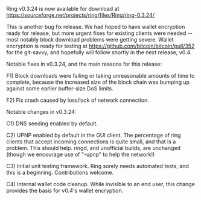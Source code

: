 Ring v0.3.24 is now available for download at
https://sourceforge.net/projects/ring/files/Ring/ring-0.3.24/

This is another bug fix release.  We had hoped to have wallet encryption ready for release, but more urgent fixes for existing clients were needed -- most notably block download problems were getting severe.  Wallet encryption is ready for testing at https://github.com/bitcoin/bitcoin/pull/352 for the git-savvy, and hopefully will follow shortly in the next release, v0.4.

Notable fixes in v0.3.24, and the main reasons for this release:

F1) Block downloads were failing or taking unreasonable amounts of time to complete, because the increased size of the block chain was bumping up against some earlier buffer-size DoS limits.

F2) Fix crash caused by loss/lack of network connection.

Notable changes in v0.3.24:

C1) DNS seeding enabled by default.

C2) UPNP enabled by default in the GUI client.  The percentage of ring clients that accept incoming connections is quite small, and that is a problem.  This should help.  ringd, and unofficial builds, are unchanged (though we encourage use of "-upnp" to help the network!)

C3) Initial unit testing framework.  Ring sorely needs automated tests, and this is a beginning.  Contributions welcome.

C4) Internal wallet code cleanup.  While invisible to an end user, this change provides the basis for v0.4's wallet encryption.
